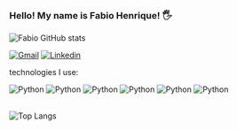 ### Hello! My name is Fabio Henrique! 🖐️


![Fabio GitHub stats](https://github-readme-stats.vercel.app/api?username=FabioHenriqueDev&show_icons=true&theme=synthwave) 



[![Gmail](https://img.shields.io/badge/Instagram-E4405F?style=for-the-badge&logo=instagram&logoColor=white)](https://www.instagram.com/fabio.apenas/)
[![Linkedin](https://img.shields.io/badge/LinkedIn-0077B5?style=for-the-badge&logo=linkedin&logoColor=whitee)](https://www.linkedin.com/in/fabio-henrique-luz-dev)

technologies I use:

<div style="display: inline_block">
    <img src="https://img.shields.io/badge/Python-14354C?style=for-the-badge&logo=python&logoColor=white" alt="Python" /> <img src="https://img.shields.io/badge/HTML5-E34F26?style=for-the-badge&logo=html5&logoColor=white" alt="Python" /> <img src="https://img.shields.io/badge/CSS3-1572B6?style=for-the-badge&logo=css3&logoColor=white" alt="Python" /> <img src="https://img.shields.io/badge/JavaScript-F7DF1E?style=for-the-badge&logo=javascript&logoColor=black" alt="Python" /> <img src="https://img.shields.io/badge/Flask-000000?style=for-the-badge&logo=flask&logoColor=white" alt="Python" /> <img src="https://img.shields.io/badge/SQLite-07405E?style=for-the-badge&logo=sqlite&logoColor=white" alt="Python" />

</div><br>


![Top Langs](https://github-readme-stats.vercel.app/api/top-langs/?username=FabioHenriqueDev&hide_progress=true)



  






  
